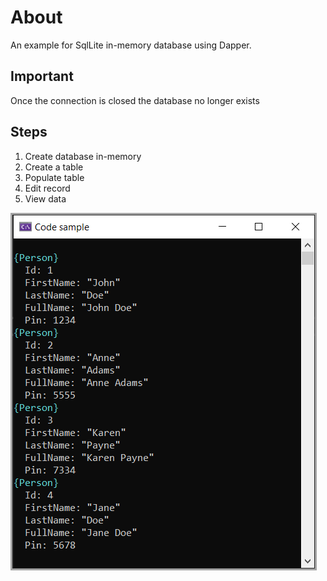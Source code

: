 ﻿# About

An example for SqlLite in-memory database using Dapper.

## Important

Once the connection is closed the database no longer exists


## Steps

1. Create database in-memory
1. Create a table
1. Populate table
1. Edit record
1. View data


![Screenshot](assets/screenshot.png)